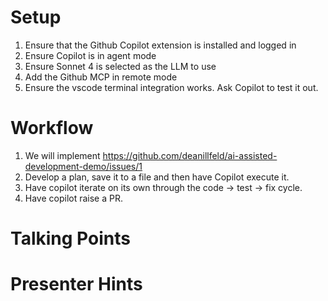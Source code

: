# Setup
1. Ensure that the Github Copilot extension is installed and logged in
2. Ensure Copilot is in agent mode
3. Ensure Sonnet 4 is selected as the LLM to use
4. Add the Github MCP in remote mode
5. Ensure the vscode terminal integration works. Ask Copilot to test it out.

# Workflow
1. We will implement https://github.com/deanillfeld/ai-assisted-development-demo/issues/1
2. Develop a plan, save it to a file and then have Copilot execute it.
3. Have copilot iterate on its own through the code -> test -> fix cycle.
4. Have copilot raise a PR.

# Talking Points

# Presenter Hints